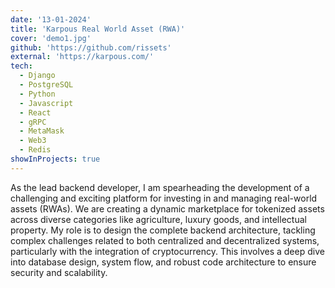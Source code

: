 ```yaml
---
date: '13-01-2024'
title: 'Karpous Real World Asset (RWA)'
cover: 'demo1.jpg'
github: 'https://github.com/rissets'
external: 'https://karpous.com/'
tech:
  - Django
  - PostgreSQL
  - Python
  - Javascript
  - React
  - gRPC
  - MetaMask
  - Web3
  - Redis
showInProjects: true
---
```


As the lead backend developer, I am spearheading the development of a challenging and exciting platform for investing in and managing real-world assets (RWAs). We are creating a dynamic marketplace for tokenized assets across diverse categories like agriculture, luxury goods, and intellectual property. My role is to design the complete backend architecture, tackling complex challenges related to both centralized and decentralized systems, particularly with the integration of cryptocurrency. This involves a deep dive into database design, system flow, and robust code architecture to ensure security and scalability.
